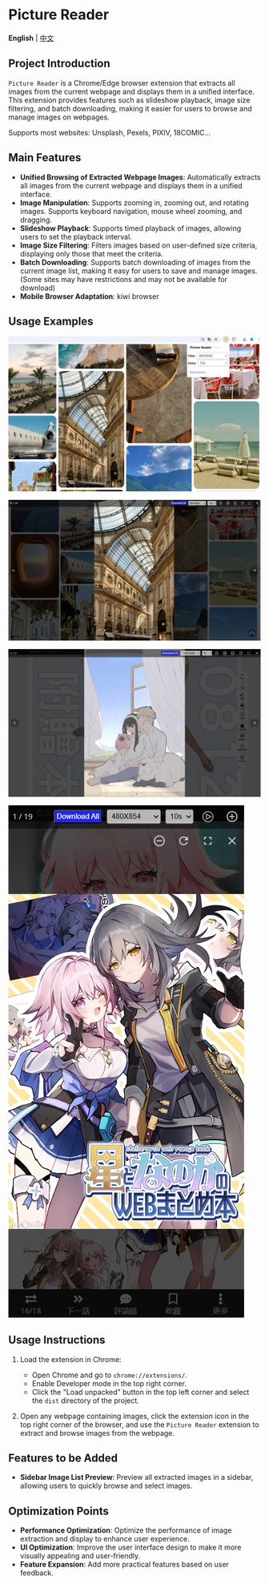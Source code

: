 # Picture Reader

**English** | [中文](./README.zh-CN.md)

## Project Introduction

`Picture Reader` is a Chrome/Edge browser extension that extracts all images from the current webpage and displays them in a unified interface. This extension provides features such as slideshow playback, image size filtering, and batch downloading, making it easier for users to browse and manage images on webpages.

Supports most websites: Unsplash, Pexels, PIXIV, 18COMIC...

## Main Features

- **Unified Browsing of Extracted Webpage Images**: Automatically extracts all images from the current webpage and displays them in a unified interface.
- **Image Manipulation**: Supports zooming in, zooming out, and rotating images. Supports keyboard navigation, mouse wheel zooming, and dragging.
- **Slideshow Playback**: Supports timed playback of images, allowing users to set the playback interval.
- **Image Size Filtering**: Filters images based on user-defined size criteria, displaying only those that meet the criteria.
- **Batch Downloading**: Supports batch downloading of images from the current image list, making it easy for users to save and manage images. (Some sites may have restrictions and may not be available for download)
- **Mobile Browser Adaptation**: kiwi browser

## Usage Examples

![Example 1](./images/example1.jpg)

![Example 2](./images/example2.jpg)

![Example 3](./images/example3.jpg)

![Example 4](./images/example4.png)

## Usage Instructions

1. Load the extension in Chrome:

   - Open Chrome and go to `chrome://extensions/`.
   - Enable Developer mode in the top right corner.
   - Click the "Load unpacked" button in the top left corner and select the `dist` directory of the project.

2. Open any webpage containing images, click the extension icon in the top right corner of the browser, and use the `Picture Reader` extension to extract and browse images from the webpage.

## Features to be Added

- **Sidebar Image List Preview**: Preview all extracted images in a sidebar, allowing users to quickly browse and select images.

## Optimization Points

- **Performance Optimization**: Optimize the performance of image extraction and display to enhance user experience.
- **UI Optimization**: Improve the user interface design to make it more visually appealing and user-friendly.
- **Feature Expansion**: Add more practical features based on user feedback.
